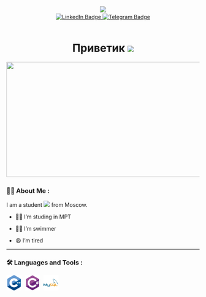 <div id="header" align="center">
  <img src="https://media.giphy.com/media/zOvBKUUEERdNm/giphy.gif" width="100"/>
</div>


<div id="badges" align="center">
  <a href="https://vk.com/pasha_v0r0byev">
    <img src="https://img.shields.io/badge/LinkedIn-blue?style=for-the-badge&logo=linkedin&logoColor=white" alt="LinkedIn Badge"/>
  </a>
  <a href="https://t.me/Paveel">
    <img src="https://img.shields.io/badge/Telegram-blue?style=for-the-badge&logo=telegram&logoColor=white" alt="Telegram Badge"/>
  </a>
</div>

<div id="viewprof" align="center">
  <img src="https://komarev.com/ghpvc/?username= PlemyanikKlopova&style=flat-square&color=blue" alt=""/>
</div>

<div id="heythere" align="center">
  <h1>
  Приветик
  <img src="https://media.giphy.com/media/hvRJCLFzcasrR4ia7z/giphy.gif" width="30px"/>
</h1>
</div>

<div align="center">
  <img src="https://media.giphy.com/media/qgQUggAC3Pfv687qPC/giphy.gif" width="600" height="300"/>
</div>

### :woman_technologist: About Me :

I am a student <img src="https://media.giphy.com/media/WUlplcMpOCEmTGBtBW/giphy.gif" width="30"> from Moscow.

- :student: I’m studing in MPT

- :swimming_man: I’m swimmer

- :tired_face: I’m tired

---
### :hammer_and_wrench: Languages and Tools :
<div>
  <img src="https://github.com/devicons/devicon/blob/master/icons/cplusplus/cplusplus-original.svg" title="C++" alt="C++" width="40" height="40"/>&nbsp;
  <img src="https://github.com/devicons/devicon/blob/master/icons/csharp/csharp-original.svg" title="C#" alt="C#" width="40" height="40"/>&nbsp;
  <img src="https://github.com/devicons/devicon/blob/master/icons/mysql/mysql-original-wordmark.svg" title="MySQL"  alt="MySQL" width="40" height="40"/>&nbsp;
</div>

